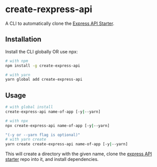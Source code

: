 # create-rexpress-api

A CLI to automatically clone the [Express API Starter](https://github.com/w3cj/express-api-starter).

## Installation

Install the CLI globally OR use npx:

```sh
# with npm
npm install -g create-express-api

# with yarn
yarn global add create-express-api
```

## Usage

```sh
# with global install
create-express-api name-of-app [-y|--yarn]

# with npx
npx create-express-api name-of-app [-y|--yarn]

"(-y or --yarn flag is optional)"
# with yarn create
yarn create create-express-api name-of-app [-y|--yarn]
```

This will create a directory with the given name, clone the [express API starter](https://github.com/w3cj/express-api-starter) repo into it, and install dependencies.
